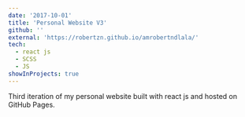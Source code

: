 ```yaml
---
date: '2017-10-01'
title: 'Personal Website V3'
github: ''
external: 'https://robertzn.github.io/amrobertndlala/'
tech:
  - react js
  - SCSS
  - JS
showInProjects: true
---
```


Third iteration of my personal website built with react js and hosted on GitHub Pages.
